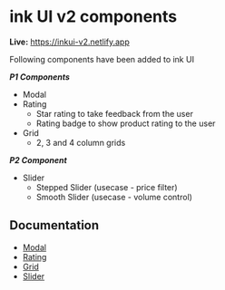 
# ink UI v2 components

**Live:** https://inkui-v2.netlify.app

Following components have been added to ink UI

***P1 Components***
- Modal
- Rating 
  - Star rating to take feedback from the user
  - Rating badge to show product rating to the user
- Grid
  - 2, 3 and 4 column grids

***P2 Component***
- Slider
  - Stepped Slider (usecase - price filter)
  - Smooth Slider (usecase - volume control)

## Documentation

- [Modal](https://inkui-v2.netlify.app/docs/modal.html)
- [Rating](https://inkui-v2.netlify.app/docs/rating.html)
- [Grid](https://inkui-v2.netlify.app/docs/grid.html)
- [Slider](https://inkui-v2.netlify.app/docs/slider.html)


